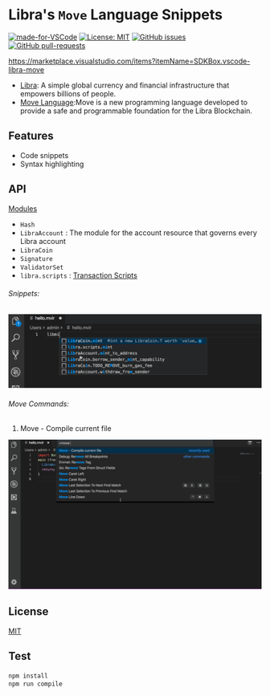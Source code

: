 # Libra's `Move` Language Snippets

[![made-for-VSCode](https://img.shields.io/badge/Made%20for-VSCode-1f425f.svg)](https://code.visualstudio.com/)
[![License: MIT](https://img.shields.io/badge/License-MIT-blue.svg)](https://github.com/sdkbox/vscode-libra-move/blob/master/LICENSE)
[![GitHub issues](https://img.shields.io/github/issues/sdkbox/vscode-libra-move.svg)](https://github.com/sdkbox/vscode-libra-move/issues/)
[![GitHub pull-requests](https://img.shields.io/github/issues-pr/sdkbox/vscode-libra-move.svg)](https://github.com/sdkbox/vscode-libra-move/pulls/)

https://marketplace.visualstudio.com/items?itemName=SDKBox.vscode-libra-move

- [Libra](https://libra.org): A simple global currency and financial infrastructure that empowers billions of people.
- [Move Language](https://developers.libra.org/docs/crates/move-language):Move is a new programming language developed to provide a safe and 
  programmable foundation for the Libra Blockchain.

## Features
- Code snippets
- Syntax highlighting 

## API

[Modules](https://github.com/libra/libra/tree/master/language/stdlib/modules)

- `Hash`
- `LibraAccount` : The module for the account resource that governs every Libra account
- `LibraCoin`
- `Signature`
- `ValidatorSet`
- `libra.scripts` : [Transaction Scripts](https://github.com/libra/libra/tree/master/language/stdlib/transaction_scripts)

###### Snippets:

![snippets](./images/move-snippets.gif)

###### Move Commands:
1. Move - Compile current file

  ![snippets](./images/move-compile.gif)



## License

[MIT](./LICENSE)

## Test

```
npm install
npm run compile
```